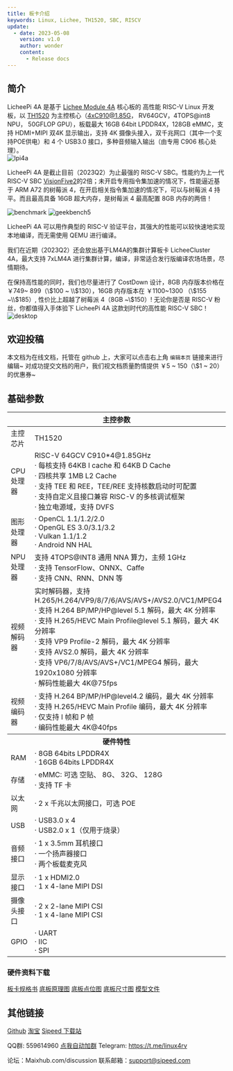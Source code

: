 ```yaml
---
title: 板卡介绍
keywords: Linux, Lichee, TH1520, SBC, RISCV
update:
  - date: 2023-05-08
    version: v1.0
    author: wonder
    content:
      - Release docs
---
```


## 简介

LicheePi 4A 是基于 [Lichee Module 4A](http://wiki.sipeed.com/hardware/zh/lichee/th1520/lm4a.html) 核心板的 高性能 RISC-V Linux 开发板，以 [TH1520](https://www.t-head.cn/product/yeying)  为主控核心（4xC910@1.85G， RV64GCV，4TOPS@int8 NPU， 50GFLOP GPU），板载最大 16GB 64bit LPDDR4X，128GB eMMC，支持 HDMI+MIPI 双4K 显示输出，支持 4K 摄像头接入，双千兆网口（其中一个支持POE供电）和 4 个 USB3.0 接口，多种音频输入输出（由专用 C906 核心处理）。  
![lpi4a](./assets/intro/lpi4a.png)

LicheePi 4A 是截止目前（2023Q2）为止最强的 RISC-V SBC。性能约为上一代 RISC-V SBC [VisionFive2](https://www.starfivetech.com/en/site/boards)的2倍；未开启专用指令集加速的情况下，性能逼近基于 ARM A72 的树莓派 4，在开启相关指令集加速的情况下，可以与树莓派 4 持平。而且最高具备 16GB 超大内存，是树莓派 4 最高配置 8GB 内存的两倍！

![benchmark](./assets/intro/benchmark.png)
![geekbench5](./assets/intro/geekbench5.png)
 
LicheePi 4A 可以用作典型的 RISC-V 验证平台，其强大的性能可以较快速地实现本地编译，而无需使用 QEMU 进行编译。

我们在近期（2023Q2）还会放出基于LM4A的集群计算板卡 LicheeCluster 4A，最大支持 7xLM4A 进行集群计算，编译，非常适合发行版编译农场场景，尽情期待。

在保持高性能的同时，我们也尽量进行了 CostDown 设计，8GB 内存版本价格在 ￥749~ 899（\\$100 ~ \\$130），16GB 内存版本在 ￥1100~1300 （\\$155 ~\\$185）, 性价比上超越了树莓派 4（8GB ~\\$150）!
无论你是否是 RISC-V 粉丝，你都值得入手体验下 LicheePi 4A 这款划时代的高性能 RISC-V SBC！
![desktop](./assets/intro/desktop.png)

## 欢迎投稿

本文档为在线文档，托管在 github 上，大家可以点击右上角 `编辑本页` 链接来进行编辑~ 
对成功提交文档的用户，我们视文档质量酌情提供 ￥5 ~ 150（\\$1 ~ 20）的优惠券~

## 基础参数

<table>
<thead>
<tr>
  <th colspan=2>主控参数</th>
</tr>
</thead>
<tbody>
<tr>
  <td>主控芯片</td>
  <td>TH1520</td>
</tr>
<tr>
  <td>CPU处理器</td>
  <td>RISC-V 64GCV C910*4@1.85GHz <br>· 每核支持 64KB I cache 和 64KB D Cache <br>· 四核共享 1MB L2 Cache <br>· 支持 TEE 和 REE，TEE/REE 支持核数启动时可配置<br>· 支持自定义且接口兼容 RISC-V 的多核调试框架<br>· 独立电源域，支持 DVFS</td>
</tr>
<tr>
  <td>图形处理器</td>
  <td>· OpenCL 1.1/1.2/2.0<br>· OpenGL ES 3.0/3.1/3.2<br>· Vulkan 1.1/1.2<br>· Android NN HAL</td>
</tr>
<tr>
  <td>NPU处理器</td>
  <td>支持 4TOPS@INT8 通用 NNA 算力，主频 1GHz <br>· 支持 TensorFlow、ONNX、Caffe <br>· 支持 CNN、RNN、DNN 等</td>
</tr>
<tr>
  <td>视频解码器</td>
  <td>实时解码器，支持 H.265/H.264/VP9/8/7/6/AVS/AVS+/AVS2.0/VC1/MPEG4 <br>· 支持 H.264 BP/MP/HP@level 5.1 解码，最大 4K 分辨率<br>· 支持 H.265/HEVC Main Profile@level 5.1 解码，最大 4K 分辨率<br>· 支持 VP9 Profile-2 解码，最大 4K 分辨率<br>· 支持 AVS2.0 解码，最大 4K 分辨率<br>· 支持 VP6/7/8/AVS/AVS+/VC1/MPEG4 解码，最大 1920x1080 分辨率<br>· 解码性能最大 4K@75fps</td>
</tr>
<tr>
  <td>视频编码器</td>
  <td>· 支持 H.264 BP/MP/HP@level4.2 编码，最大 4K 分辨率<br>· 支持 H.265/HEVC Main Profile 编码，最大 4K 分辨率<br>· 仅支持 I 帧和 P 帧<br>· 编码性能最大 4K@40fps</td>
</tr>
<tr>
  <th colspan=2>硬件特性</th>
</tr>
<tr>
  <td>RAM</td>
  <td>· 8GB 64bits LPDDR4X<br>· 16GB 64bits LPDDR4X<br></td>
</tr>
<tr>
  <td>存储</td>
  <td>· eMMC: 可选 空贴、 8G、 32G、 128G<br>· 支持 TF 卡</td>
</tr>
<tr>
  <td>以太网</td>
  <td>· 2 x 千兆以太网接口，可选 POE</td>
</tr>
<tr>
  <td>USB</td>
  <td>· USB3.0 x 4<br>· USB2.0 x 1（仅用于烧录）</td>
</tr>
<tr>
  <td>音频接口</td>
  <td>· 1 x 3.5mm 耳机接口<br>· 一个扬声器接口<br>· 两个板载麦克风<br></td>
</tr>
<tr>
  <td>显示接口</td>
  <td>· 1 x HDMI2.0<br>· 1 x 4-lane MIPI DSI</td>
</tr>
<tr>
  <td>摄像头接口</td>
  <td>· 2 x 2-lane MIPI CSI<br>· 1 x 4-lane MIPI CSI</td>
</tr>
<tr>
  <td>GPIO</td>
  <td>· UART<br>· IIC<br>· SPI</td>
</tr>
</tbody>
</table>

### 硬件资料下载

[板卡规格书](https://dl.sipeed.com/shareURL/LICHEE/licheepi4a/01_Specification)
[底板原理图](https://dl.sipeed.com/shareURL/LICHEE/licheepi4a/02_Schematic)
[底板点位图](https://dl.sipeed.com/shareURL/LICHEE/licheepi4a/03_Bit_number_map)
[底板尺寸图](https://dl.sipeed.com/shareURL/LICHEE/licheepi4a/04_Dimensional_drawing)
[模型文件](https://dl.sipeed.com/shareURL/LICHEE/licheepi4a/05_3D_model)

## 其他链接

[Github](https://github.com/sipeed/LicheePi4A)
[淘宝](https://item.taobao.com/item.htm?id=715508771884)
[Sipeed 下载站](https://dl.sipeed.com/shareURL/LICHEE/licheepi4a)

QQ群: 559614960 [点我自动加群](http://qm.qq.com/cgi-bin/qm/qr?k=5YkapIhdtWHp8AEfM5_bFFYQIX3CUQN6)
Telegram: https://t.me/linux4rv

论坛：Maixhub.com/discussion
联系邮箱：support@sipeed.com
